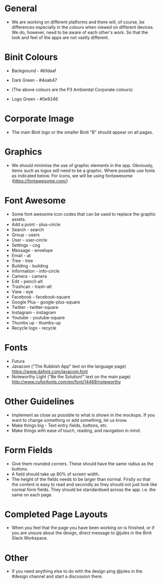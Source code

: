 # General

* We are working on different platforms and there will, of course, be differences especially in the colours when viewed on different devices. We do, however, need to be aware of each other's work. So that the look and feel of the apps are not vastly different.

# Binit Colours

* Background - #b1daaf
* Dark Green - #4eab47
* (The above colours are the P3 Ambiental Corporate colours)

* Logo Green - #0e9246

# Corporate Image
* The main Binit logo or the smaller Binit "B" should appear on all pages.

# Graphics

* We should minimise the use of graphic elements in the app. Obviously, items such as logos will need to be a graphic. Where possible use fonts as indicated below. For icons, we will be using fontawesome (https://fontawesome.com/) 

# Font Awesome

* Some font awesome icon codes that can be used to replace the graphic assets.
* Add a point - plus-circle
* Search - search
* Group - users
* User - user-circle
* Settings - cog
* Message - envelope
* Email - at
* Tree - tree
* Building - building
* Information - info-circle
* Camera - camera
* Edit - pencil-alt
* Trashcan - trash-alt
* View - eye
* Facebook - facebook-square
* Google Plus - google-plus-square
* Twitter - twitter-square
* Instagram - instagram
* Youtube - youtube-square
* Thumbs up - thumbs-up
* Recycle logo - recycle

# Fonts

* Futura
* Javacom ("The Rubbish App" text on the language page) https://www.dafont.com/javacom.font
* Noteworthy Light ("Be the Solution!" text on the main page) http://www.cufonfonts.com/en/font/14469/noteworthy

# Other Guidelines

* Implement as close as possible to what is shown in the mockups. If you want to change something or add something, let us know. 
* Make things big - Text entry fields, buttons, etc.
* Make things with ease of touch, reading, and navigation in mind.

# Form Fields

* Give them rounded corners. These should have the same radius as the buttons.
* A field should take up 80% of screen width.
* The height of the fields needs to be larger than normal. Firstly so that the content is easy to read and secondly as they should not just look like normal form fields. They should be standardised across the app. i.e. the same on each page.

# Completed Page Layouts

* When you feel that the page you have been working on is finished, or if you are unsure about the design, direct message to @jules in the Binit Slack Workspace.

# Other

* If you need anything else to do with the design ping @jules in the #design channel and start a discussion there. 

